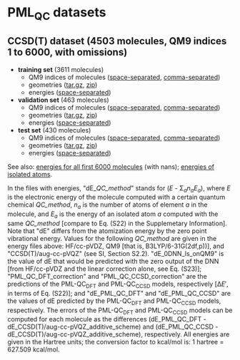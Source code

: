 # PML<sub>QC</sub> datasets
## CCSD(T) dataset (4503 molecules, QM9 indices 1 to 6000, with omissions)
* **training set** (3611 molecules)
  * QM9 indices of molecules ([space-separated](ccsdt_dataset/list_of_space_separated_qm9_indices_ccsdt_train.dat), [comma-separated](ccsdt_dataset/list_of_comma_separated_qm9_indices_ccsdt_train.dat))
  * geometries ([tar.gz](ccsdt_dataset/ccsdt_train_coords.tar.gz), [zip](ccsdt_dataset/ccsdt_train_coords.zip))
  * energies ([space-separated](ccsdt_dataset/energies_ccsdt_train.dat))
* **validation set** (463 molecules)
  * QM9 indices of molecules ([space-separated](ccsdt_dataset/list_of_space_separated_qm9_indices_ccsdt_validation.dat), [comma-separated](ccsdt_dataset/list_of_comma_separated_qm9_indices_ccsdt_validation.dat))
  * geometries ([tar.gz](ccsdt_dataset/ccsdt_validation_coords.tar.gz), [zip](ccsdt_dataset/ccsdt_validation_coords.zip))
  * energies ([space-separated](ccsdt_dataset/energies_ccsdt_validation.dat))
* **test set** (430 molecules)
  * QM9 indices of molecules ([space-separated](ccsdt_dataset/list_of_space_separated_qm9_indices_ccsdt_test.dat), [comma-separated](ccsdt_dataset/list_of_comma_separated_qm9_indices_ccsdt_test.dat))
  * geometries ([tar.gz](ccsdt_dataset/ccsdt_test_coords.tar.gz), [zip](ccsdt_dataset/ccsdt_test_coords.zip))
  * energies ([space-separated](ccsdt_dataset/energies_ccsdt_test.dat))

See also: [energies for all first 6000 molecules](ccsdt_dataset/energies_QM9_indices_1to5999.dat) (with nans); [energies of isolated atoms](ccsdt_dataset/energies_atoms.dat).

In the files with energies, "dE_*QC_method*" stands for (*E* - &Sigma;<sub>*a*</sub>*n*<sub>*a*</sub>*E*<sub>*a*</sub>), where *E* is the electronic energy of the molecule computed with a certain quantum chemical *QC_method*, *n*<sub>*a*</sub> is the number of atoms of element *a* in the molecule, and *E*<sub>*a*</sub> is the energy of an isolated atom *a* computed with the same *QC_method* [compare to Eq. (S22) in the Supplemetary Information]. Note that "dE" differs from the atomization energy by the zero point vibrational energy. Values for the following *QC_method* are given in the energy files above: HF/cc-pVDZ, QM9 [that is, B3LYP/6-31G(2df,p))], and "CCSD(T)/aug-cc-pVQZ" (see SI, Section S2.2). "dE_0DNN_ls_onQM9" is the value of dE that would be predicted with the zero output of the DNN [from HF/cc-pVDZ and the linear correction alone, see Eq. (S23)]; "PML_QC_DFT_correction" and "PML_QC_CCSD_correction" are the predictions of the PML-QC<sub>DFT</sub> and PML-QC<sub>CCSD</sub> models, respectively [&Delta;*E*&prime;, in terms of Eq. (S22)]; and "dE_PML_QC_DFT" and "dE_PML_QC_CCSD" are the values of dE predicted by the PML-QC<sub>DFT</sub> and PML-QC<sub>CCSD</sub> models, respectively. The errors of the PML-QC<sub>DFT</sub> and PML-QC<sub>CCSD</sub> models can be computed for each molecule as the differences (dE_PML_QC_DFT - dE_CCSD(T)/aug-cc-pVQZ_additive_scheme) and (dE_PML_QC_CCSD - dE_CCSD(T)/aug-cc-pVQZ_additive_scheme), respectively. All energies are given in the Hartree units; the conversion factor to kcal/mol is: 1 hartree = 627.509 kcal/mol.
